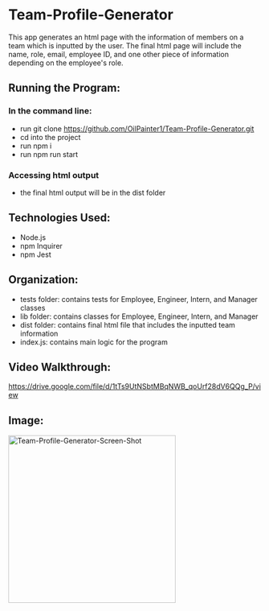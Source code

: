 # Team-Profile-Generator

This app generates an html page with the information of members on a team which is inputted by the user. The final html page will include the name, role, email, employee ID, and one other piece of information depending on the employee's role. 


## Running the Program:
### In the command line:
  - run git clone https://github.com/OilPainter1/Team-Profile-Generator.git 
  - cd into the project
  - run npm i
  - run npm run start
### Accessing html output
  - the final html output will be in the dist folder

## Technologies Used:
- Node.js
- npm Inquirer
- npm Jest

## Organization:
- tests folder: contains tests for Employee, Engineer, Intern, and Manager classes
- lib folder: contains classes for Employee, Engineer, Intern, and Manager
- dist folder: contains final html file that includes the inputted team information
- index.js: contains main logic for the program


## Video Walkthrough:
https://drive.google.com/file/d/1tTs9UtNSbtMBqNWB_qoUrf28dV6QQg_P/view

## Image:

<img width="333" alt="Team-Profile-Generator-Screen-Shot" src="https://user-images.githubusercontent.com/109541412/222524479-70598648-ad01-4acc-87b5-f71fea1fa0ee.png">
